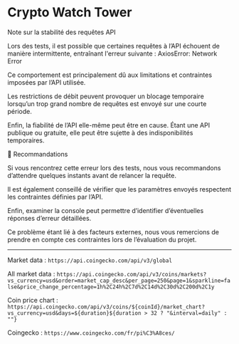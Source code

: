 # Crypto Watch Tower

Note sur la stabilité des requêtes API

Lors des tests, il est possible que certaines requêtes à l’API échouent de manière intermittente, entraînant l'erreur suivante :
AxiosError: Network Error

Ce comportement est principalement dû aux limitations et contraintes imposées par l’API utilisée.

Les restrictions de débit peuvent provoquer un blocage temporaire lorsqu’un trop grand nombre de requêtes est envoyé sur une courte période.

Enfin, la fiabilité de l’API elle-même peut être en cause. Étant une API publique ou gratuite, elle peut être sujette à des indisponibilités temporaires.

🔹 Recommandations

Si vous rencontrez cette erreur lors des tests, nous vous recommandons d’attendre quelques instants avant de relancer la requête.

Il est également conseillé de vérifier que les paramètres envoyés respectent les contraintes définies par l’API.

Enfin, examiner la console peut permettre d’identifier d’éventuelles réponses d’erreur détaillées.

Ce problème étant lié à des facteurs externes, nous vous remercions de prendre en compte ces contraintes lors de l’évaluation du projet.

---

Market data : `https://api.coingecko.com/api/v3/global`

All market data : `https://api.coingecko.com/api/v3/coins/markets?vs_currency=usd&order=market_cap_desc&per_page=250&page=1&sparkline=false&price_change_percentage=1h%2C24h%2C7d%2C14d%2C30d%2C200d%2C1y`

Coin price chart : `https://api.coingecko.com/api/v3/coins/${coinId}/market_chart?vs_currency=usd&days=${duration}${duration > 32 ? "&interval=daily" : ""}`

Coingecko : `https://www.coingecko.com/fr/pi%C3%A8ces/`

